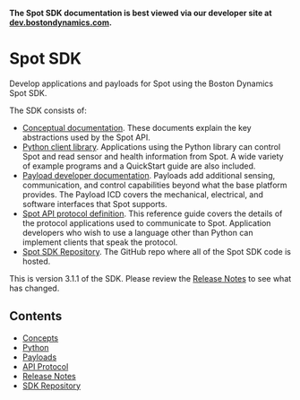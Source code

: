 <!--
Copyright (c) 2022 Boston Dynamics, Inc.  All rights reserved.

Downloading, reproducing, distributing or otherwise using the SDK Software
is subject to the terms and conditions of the Boston Dynamics Software
Development Kit License (20191101-BDSDK-SL).
-->

<p class="github-only">
<b>The Spot SDK documentation is best viewed via our developer site at <a href="https://dev.bostondynamics.com">dev.bostondynamics.com</a>. </b>
</p>

# Spot SDK

Develop applications and payloads for Spot using the Boston Dynamics Spot SDK.

The SDK consists of:
*  [Conceptual documentation](docs/concepts/README.md). These documents explain the key abstractions used by the Spot API.
*  [Python client library](docs/python/README.md). Applications using the Python library can control Spot and read sensor and health information from Spot. A wide variety of example programs and a QuickStart guide are also included.
*  [Payload developer documentation](docs/payload/README.md). Payloads add additional sensing, communication, and control capabilities beyond what the base platform provides. The Payload ICD covers the mechanical, electrical, and software interfaces that Spot supports.
*  [Spot API protocol definition](protos/bosdyn/api/README.md). This reference guide covers the details of the protocol applications used to communicate to Spot. Application developers who wish to use a language other than Python can implement clients that speak the protocol.
*  [Spot SDK Repository](https://github.com/boston-dynamics/spot-sdk). The GitHub repo where all of the Spot SDK code is hosted.

This is version 3.1.1 of the SDK. Please review the [Release Notes](docs/release_notes.md) to see what has changed.

## Contents

* [Concepts](docs/concepts/README.md)
* [Python](docs/python/README.md)
* [Payloads](docs/payload/README.md)
* [API Protocol](docs/protos/README.md)
* [Release Notes](docs/release_notes.md)
* [SDK Repository](https://github.com/boston-dynamics/spot-sdk)
